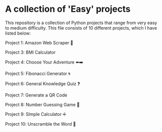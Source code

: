 # A collection of 'Easy' projects

This repository is a collection of Python projects that range from very easy to medium difficulty. This file consists of 10 different projects, which I have listed below:

Project 1: Amazon Web Scraper 🍜

Project 3: BMI Calculator 

Project 4: Choose Your Adventure ⬅️➡️

Project 5: Fibonacci Generator 🌀

Project 6: General Knowledge Quiz ❓

Project 7: Generate a QR Code

Project 8: Number Guessing Game 🔢

Project 9: SImple Calculator ➗

Project 10: Unscramble the Word 💭
